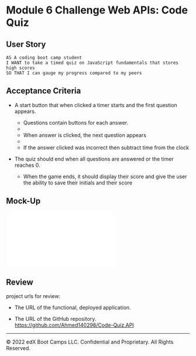# Module 6 Challenge Web APIs: Code Quiz
 
## User Story

```
AS A coding boot camp student
I WANT to take a timed quiz on JavaScript fundamentals that stores high scores
SO THAT I can gauge my progress compared to my peers
```

## Acceptance Criteria

* A start button that when clicked a timer starts and the first question appears.
 
  * Questions contain buttons for each answer.
  * 
  * When answer is clicked, the next question appears
  * 
  * If the answer clicked was incorrect then subtract time from the clock

* The quiz should end when all questions are answered or the timer reaches 0.

  * When the game ends, it should display their score and give the user the ability to save their initials and their score
  
## Mock-Up

![Alt text](/Users/ahmedmahamed/desktop/screenshot.pgn "Page screenshot")


## Review

project urls for review:

* The URL of the functional, deployed application.

* The URL of the GitHub repository.
https://github.com/Ahmed140298/Code-Quiz.API

---
© 2022 edX Boot Camps LLC. Confidential and Proprietary. All Rights Reserved.
